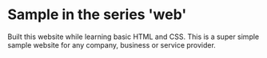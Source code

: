 # Sample in the series 'web'

Built this website while learning basic HTML and CSS. 
This is a super simple sample website for any company, business or service provider.
